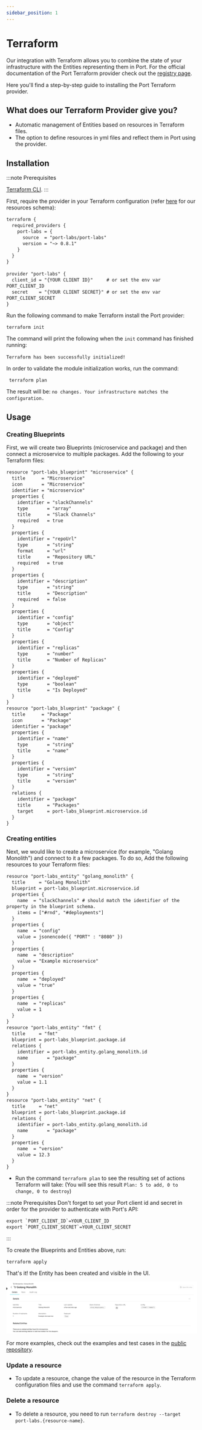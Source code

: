 ```yaml
---
sidebar_position: 1
---
```


# Terraform

Our integration with Terraform allows you to combine the state of your infrastructure with the Entities representing them in Port. For the official documentation of the Port Terraform provider check out the [registry page](https://registry.terraform.io/providers/port-labs/port-labs/).

Here you'll find a step-by-step guide to installing the Port Terraform provider.

## What does our Terraform Provider give you?

- Automatic management of Entities based on resources in Terraform files.
- The option to define resources in yml files and reflect them in Port using the provider.

## Installation

:::note Prerequisites

[Terraform CLI](https://learn.hashicorp.com/tutorials/terraform/install-cli).
:::

First, require the provider in your Terraform configuration (refer [here](https://registry.terraform.io/providers/port-labs/port-labs/latest/docs/resources/entity) for our resources schema):

```hcl showLineNumbers
terraform {
  required_providers {
    port-labs = {
      source  = "port-labs/port-labs"
      version = "~> 0.8.1"
    }
  }
}

provider "port-labs" {
  client_id = "{YOUR CLIENT ID}"     # or set the env var PORT_CLIENT_ID
  secret    = "{YOUR CLIENT SECRET}" # or set the env var PORT_CLIENT_SECRET
}
```

Run the following command to make Terraform install the Port provider:

```shell showLineNumbers
terraform init
```

The command will print the following when the `init` command has finished running:

`Terraform has been successfully initialized!`

In order to validate the module initialization works, run the command:

```shell
 terraform plan
```

The result will be: `no changes. Your infrastructure matches the configuration.`

## Usage

### Creating Blueprints

First, we will create two Blueprints (microservice and package) and then connect a microservice to multiple packages. Add the following to your Terraform files:

```hcl showLineNumbers
resource "port-labs_blueprint" "microservice" {
  title      = "Microservice"
  icon       = "Microservice"
  identifier = "microservice"
  properties {
    identifier = "slackChannels"
    type       = "array"
    title      = "Slack Channels"
    required   = true
  }
  properties {
    identifier = "repoUrl"
    type       = "string"
    format     = "url"
    title      = "Repository URL"
    required   = true
  }
  properties {
    identifier = "description"
    type       = "string"
    title      = "Description"
    required   = false
  }
  properties {
    identifier = "config"
    type       = "object"
    title      = "Config"
  }
  properties {
    identifier = "replicas"
    type       = "number"
    title      = "Number of Replicas"
  }
  properties {
    identifier = "deployed"
    type       = "boolean"
    title      = "Is Deployed"
  }
}
resource "port-labs_blueprint" "package" {
  title      = "Package"
  icon       = "Package"
  identifier = "package"
  properties {
    identifier = "name"
    type       = "string"
    title      = "name"
  }
  properties {
    identifier = "version"
    type       = "string"
    title      = "version"
  }
  relations {
    identifier = "package"
    title      = "Packages"
    target     = port-labs_blueprint.microservice.id
  }
}
```

### Creating entities

Next, we would like to create a microservice (for example, "Golang Monolith") and connect to it a few packages. To do so, Add the following resources to your Terraform files:

```hcl showLineNumbers
resource "port-labs_entity" "golang_monolith" {
  title     = "Golang Monolith"
  blueprint = port-labs_blueprint.microservice.id
  properties {
    name  = "slackChannels" # should match the identifier of the property in the blueprint schema.
    items = ["#rnd", "#deployments"]
  }
  properties {
    name  = "config"
    value = jsonencode({ "PORT" : "8080" })
  }
  properties {
    name  = "description"
    value = "Example microservice"
  }
  properties {
    name  = "deployed"
    value = "true"
  }
  properties {
    name  = "replicas"
    value = 1
  }
}
resource "port-labs_entity" "fmt" {
  title     = "fmt"
  blueprint = port-labs_blueprint.package.id
  relations {
    identifier = port-labs_entity.golang_monolith.id
    name       = "package"
  }
  properties {
    name  = "version"
    value = 1.1
  }
}
resource "port-labs_entity" "net" {
  title     = "net"
  blueprint = port-labs_blueprint.package.id
  relations {
    identifier = port-labs_entity.golang_monolith.id
    name       = "package"
  }
  properties {
    name  = "version"
    value = 12.3
  }
}
```

- Run the command `terraform plan` to see the resulting set of actions Terraform will take: (You will see this result `Plan: 5 to add, 0 to change, 0 to destroy`)

:::note Prerequisites
Don't forget to set your Port client id and secret in order for the provider to authenticate with Port's API:

```shell
export `PORT_CLIENT_ID`=YOUR_CLIENT_ID
export `PORT_CLIENT_SECRET`=YOUR_CLIENT_SECRET
```

:::

To create the Blueprints and Entities above, run:

```shell showLineNumbers
terraform apply
```

That's it! the Entity has been created and visible in the UI.

![Entities](../../../../static/img/integrations/terraform-provider/Entities.png)

For more examples, check out the examples and test cases in the [public repository](https://github.com/port-labs/terraform-provider-port).

### Update a resource

- To update a resource, change the value of the resource in the Terraform configuration files and use the command `terraform apply`.

### Delete a resource

- To delete a resource, you need to run `terraform destroy --target port-labs.{resource-name}`.
